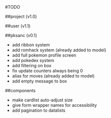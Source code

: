 #TODO

##project (v1.0)

##user (v1.1)

##pksanc (v0.1)
- add ribbon system
- add romhack system (already added to model)
- add full pokemon profile screen
- add pokedex system 
- add filtering on box
- fix update counters always being 0
- alias for moves (already added to model)
- add empty message to box

##components
- make cardlist auto-adjust size
- give form wrapper names for accessibility
- add pagination to datalists
